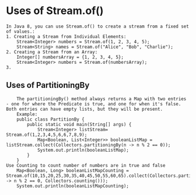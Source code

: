 # Uses of Stream.of()
    In Java 8, you can use Stream.of() to create a stream from a fixed set of values.:
    1. Creating a Stream from Individual Elements:
        Stream<Integer> numbers = Stream.of(1, 2, 3, 4, 5); 
        Stream<String> names = Stream.of("Alice", "Bob", "Charlie");
    2. Creating a Stream from an Array:
        Integer[] numbersArray = {1, 2, 3, 4, 5};
        Stream<Integer> numbers = Stream.of(numbersArray);
    3. 

## Uses of PartitioningBy
        The partitioningBy() method always returns a Map with two entries - one for where the Predicate is true, and one for when it's false. Both entries can have empty lists, but they will be present.
        Example:
        public class PartitionBy {
            public static void main(String[] args) {
                Stream<Integer> listStream= Stream.of(1,2,3,4,5,6,6,7,8,9);
                Map<Boolean, List<Integer>> booleanListMap = listStream.collect(Collectors.partitioningBy(n -> n % 2 == 0));
                System.out.println(booleanListMap);
            }
        }
    Use Counting to count number of numbers are in true and false
        Map<Boolean, Long> booleanListMapCounting = Stream.of(10,15,20,25,30,35,40,45,50,55,60,65).collect(Collectors.partitioningBy(n -> n % 2 == 0, Collectors.counting()));
        System.out.println(booleanListMapCounting);
